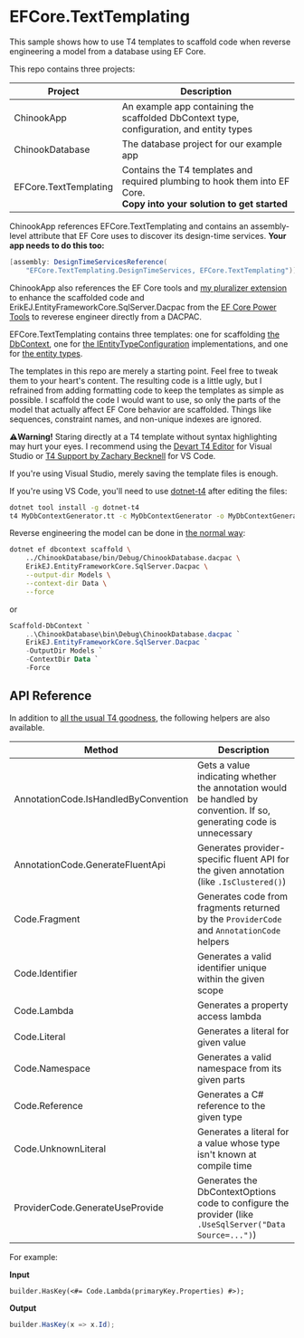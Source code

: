 # EFCore.TextTemplating

This sample shows how to use T4 templates to scaffold code when reverse engineering a model from a database using EF Core.

This repo contains three projects:

Project | Description
--- | ---
ChinookApp | An example app containing the scaffolded DbContext type, configuration, and entity types
ChinookDatabase | The database project for our example app
EFCore.TextTemplating | Contains the T4 templates and required plumbing to hook them into EF Core.<br />**Copy into your solution to get started**

ChinookApp references EFCore.TextTemplating and contains an assembly-level attribute that EF Core uses to discover its design-time services. **Your app needs to do this too:**

```cs
[assembly: DesignTimeServicesReference(
    "EFCore.TextTemplating.DesignTimeServices, EFCore.TextTemplating")]
```

ChinookApp also references the EF Core tools and [my pluralizer extension](https://github.com/bricelam/EFCore.Pluralizer) to enhance the scaffolded code and ErikEJ.EntityFrameworkCore.SqlServer.Dacpac from the [EF Core Power Tools](https://github.com/ErikEJ/EFCorePowerTools) to reverese engineer directly from a DACPAC.

EFCore.TextTemplating contains three templates: one for scaffolding [the DbContext](EFCore.TextTemplating/MyDbContextGenerator.tt), one for [the IEntityTypeConfiguration](EFCore.TextTemplating/MyEntityTypeConfigurationGenerator.tt) implementations, and one for [the entity types](EFCore.TextTemplating/MyEntityTypeGenerator.tt).

The templates in this repo are merely a starting point. Feel free to tweak them to your heart's content. The resulting code is a little ugly, but I refrained from adding formatting code to keep the templates as simple as possible. I scaffold the code I would want to use, so only the parts of the model that actually affect EF Core behavior are scaffolded. Things like sequences, constraint names, and non-unique indexes are ignored.

⚠**Warning!** Staring directly at a T4 template without syntax highlighting may hurt your eyes. I recommend using the [Devart T4 Editor](https://marketplace.visualstudio.com/items?itemName=DevartSoftware.DevartT4EditorforVisualStudio) for Visual Studio or [T4 Support by Zachary Becknell](https://marketplace.visualstudio.com/items?itemName=zbecknell.t4-support) for VS Code.

If you're using Visual Studio, merely saving the template files is enough.

If you're using VS Code, you'll need to use [dotnet-t4](https://github.com/mono/t4) after editing the files:

```sh
dotnet tool install -g dotnet-t4
t4 MyDbContextGenerator.tt -c MyDbContextGenerator -o MyDbContextGenerator.cs
```

Reverse engineering the model can be done in [the normal way](https://docs.microsoft.com/ef/core/managing-schemas/scaffolding):

```sh
dotnet ef dbcontext scaffold \
    ../ChinookDatabase/bin/Debug/ChinookDatabase.dacpac \
    ErikEJ.EntityFrameworkCore.SqlServer.Dacpac \
    --output-dir Models \
    --context-dir Data \
    --force
```
or
```ps1
Scaffold-DbContext `
    ..\ChinookDatabase\bin\Debug\ChinookDatabase.dacpac `
    ErikEJ.EntityFrameworkCore.SqlServer.Dacpac `
    -OutputDir Models `
    -ContextDir Data `
    -Force
```

## API Reference

In addition to [all the usual T4 goodness](https://docs.microsoft.com/visualstudio/modeling/code-generation-and-t4-text-templates), the following helpers are also available.

Method | Description
--- | ---
AnnotationCode.IsHandledByConvention | Gets a value indicating whether the annotation would be handled by convention. If so, generating code is unnecessary
AnnotationCode.GenerateFluentApi | Generates provider-specific fluent API for the given annotation (like `.IsClustered()`)
Code.Fragment | Generates code from fragments returned by the `ProviderCode` and `AnnotationCode` helpers
Code.Identifier | Generates a valid identifier unique within the given scope
Code.Lambda | Generates a property access lambda
Code.Literal | Generates a literal for given value
Code.Namespace | Generates a valid namespace from its given parts
Code.Reference | Generates a C# reference to the given type
Code.UnknownLiteral | Generates a literal for a value whose type isn't known at compile time
ProviderCode.GenerateUseProvide | Generates the DbContextOptions code to configure the provider (like `.UseSqlServer("Data Source=...")`)

For example:

**Input**
```tt
builder.HasKey(<#= Code.Lambda(primaryKey.Properties) #>);
```

**Output**
```cs
builder.HasKey(x => x.Id);
```
